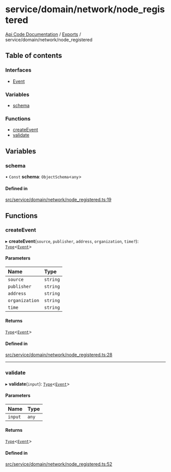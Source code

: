 # service/domain/network/node\_registered
 
[Api Code Documentation](../README.md) / [Exports](../modules.md) / service/domain/network/node\_registered

## Table of contents

### Interfaces

- [Event](../interfaces/service_domain_network_node_registered.Event.md)

### Variables

- [schema](service_domain_network_node_registered.md#schema)

### Functions

- [createEvent](service_domain_network_node_registered.md#createevent)
- [validate](service_domain_network_node_registered.md#validate)

## Variables

### schema

• `Const` **schema**: `ObjectSchema`<`any`\>

#### Defined in

[src/service/domain/network/node_registered.ts:19](https://github.com/openkfw/TruBudget/blob/95e6f8a/api/src/service/domain/network/node_registered.ts#L19)

## Functions

### createEvent

▸ **createEvent**(`source`, `publisher`, `address`, `organization`, `time?`): [`Type`](result.md#type)<[`Event`](../interfaces/service_domain_network_node_registered.Event.md)\>

#### Parameters

| Name | Type |
| :------ | :------ |
| `source` | `string` |
| `publisher` | `string` |
| `address` | `string` |
| `organization` | `string` |
| `time` | `string` |

#### Returns

[`Type`](result.md#type)<[`Event`](../interfaces/service_domain_network_node_registered.Event.md)\>

#### Defined in

[src/service/domain/network/node_registered.ts:28](https://github.com/openkfw/TruBudget/blob/95e6f8a/api/src/service/domain/network/node_registered.ts#L28)

___

### validate

▸ **validate**(`input`): [`Type`](result.md#type)<[`Event`](../interfaces/service_domain_network_node_registered.Event.md)\>

#### Parameters

| Name | Type |
| :------ | :------ |
| `input` | `any` |

#### Returns

[`Type`](result.md#type)<[`Event`](../interfaces/service_domain_network_node_registered.Event.md)\>

#### Defined in

[src/service/domain/network/node_registered.ts:52](https://github.com/openkfw/TruBudget/blob/95e6f8a/api/src/service/domain/network/node_registered.ts#L52)
